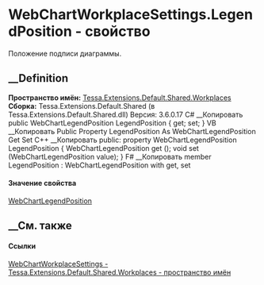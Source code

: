 # WebChartWorkplaceSettings.LegendPosition - свойство
Положение подписи диаграммы.
## __Definition
 **Пространство имён:**
[Tessa.Extensions.Default.Shared.Workplaces](N_Tessa_Extensions_Default_Shared_Workplaces.htm)  
 **Сборка:** Tessa.Extensions.Default.Shared (в
Tessa.Extensions.Default.Shared.dll) Версия: 3.6.0.17
C# __Копировать
     public WebChartLegendPosition LegendPosition { get; set; }
VB __Копировать
     Public Property LegendPosition As WebChartLegendPosition
    	Get
    	Set
C++ __Копировать
     public:
    property WebChartLegendPosition LegendPosition {
    	WebChartLegendPosition get ();
    	void set (WebChartLegendPosition value);
    }
F# __Копировать
     member LegendPosition : WebChartLegendPosition with get, set
#### Значение свойства
[WebChartLegendPosition](T_Tessa_Extensions_Default_Shared_Workplaces_WebChartLegendPosition.htm)
##  __См. также
#### Ссылки
[WebChartWorkplaceSettings -
](T_Tessa_Extensions_Default_Shared_Workplaces_WebChartWorkplaceSettings.htm)
[Tessa.Extensions.Default.Shared.Workplaces - пространство
имён](N_Tessa_Extensions_Default_Shared_Workplaces.htm)
